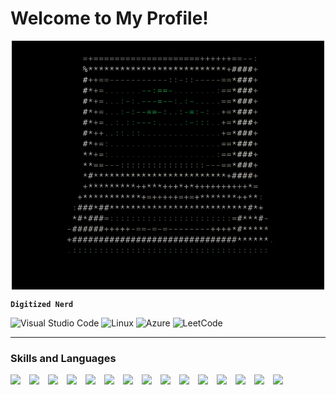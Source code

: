 # Welcome to My Profile!

<div style="display: flex; align-items: flex-start; justify-content: center; flex-direction: row;">
<img src="/retroascii.png" alt="Retro computer" width="500">
</div>

**`Digitized Nerd`**

![Visual Studio Code](https://img.shields.io/badge/Visual%20Studio%20Code-0078d7.svg?style=for-the-badge&logo=visual-studio-code&logoColor=white)
![Linux](https://img.shields.io/badge/Linux-FCC624?style=for-the-badge&logo=linux&logoColor=black)
![Azure](https://img.shields.io/badge/azure-%230072C6.svg?style=for-the-badge&logo=microsoftazure&logoColor=white)
![LeetCode](https://img.shields.io/badge/LeetCode-000000?style=for-the-badge&logo=LeetCode&logoColor=#d16c06)

---

### Skills and Languages

<img align="left" width="30px" src="https://cdn.jsdelivr.net/gh/devicons/devicon@latest/icons/c/c-original.svg" />
<img align="left" width="30px" src="https://cdn.jsdelivr.net/gh/devicons/devicon@latest/icons/cplusplus/cplusplus-original.svg" />
<img align="left" width="30px" src="https://cdn.jsdelivr.net/gh/devicons/devicon@latest/icons/python/python-original.svg" />
<img align="left" width="30px" src="https://cdn.jsdelivr.net/gh/devicons/devicon@latest/icons/java/java-original.svg" />
<img align="left" width="30px" src="https://cdn.jsdelivr.net/gh/devicons/devicon@latest/icons/javascript/javascript-original.svg" />
<img align="left" width="30px" src="https://cdn.jsdelivr.net/gh/devicons/devicon@latest/icons/typescript/typescript-original.svg" />
<img align="left" width="30px"  src="https://cdn.jsdelivr.net/gh/devicons/devicon@latest/icons/react/react-original.svg" />  
<img align="left" width="30px" src="https://cdn.jsdelivr.net/gh/devicons/devicon@latest/icons/nextjs/nextjs-original.svg" />      
<img align="left" width="30px" src="https://cdn.jsdelivr.net/gh/devicons/devicon@latest/icons/html5/html5-original.svg" />
<img align="left" width="30px" src="https://cdn.jsdelivr.net/gh/devicons/devicon@latest/icons/css3/css3-original.svg" />
<img align="left" width="30px" src="https://cdn.jsdelivr.net/gh/devicons/devicon@latest/icons/tailwindcss/tailwindcss-original.svg"" />
<img align="left" width="30px" src="https://cdn.jsdelivr.net/gh/devicons/devicon@latest/icons/jenkins/jenkins-original.svg" />
<img align="left" width="30px" src="https://cdn.jsdelivr.net/gh/devicons/devicon@latest/icons/linux/linux-original.svg" />
<img align="left" width="30px" src="https://cdn.jsdelivr.net/gh/devicons/devicon@latest/icons/bash/bash-original.svg" />
<img align="left" width="30px" src="https://cdn.jsdelivr.net/gh/devicons/devicon@latest/icons/azure/azure-original.svg" />

          